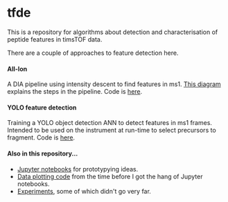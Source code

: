 # tfde
This is a repository for algorithms about detection and characterisation of peptide features in timsTOF data.

There are a couple of approaches to feature detection here.

#### All-Ion
A DIA pipeline using intensity descent to find features in ms1. [This diagram](https://github.com/WEHI-Proteomics/tfde/blob/master/documentation/pipeline%20schematic.png) explains the steps in the pipeline. Code is [here](https://github.com/WEHI-Proteomics/tfde/tree/master/original-pipeline).

#### YOLO feature detection
Training a YOLO object detection ANN to detect features in ms1 frames. Intended to be used on the instrument at run-time to select precursors to fragment. Code is [here](https://github.com/WEHI-Proteomics/tfde/tree/master/yolo).

#### Also in this repository...
- [Jupyter notebooks](https://github.com/WEHI-Proteomics/tfde/tree/master/notebooks) for prototypying ideas.
- [Data plotting code](https://github.com/WEHI-Proteomics/tfde/tree/master/plotting) from the time before I got the hang of Jupyter notebooks.
- [Experiments](https://github.com/WEHI-Proteomics/tfde/tree/master/experiments), some of which didn't go very far.
